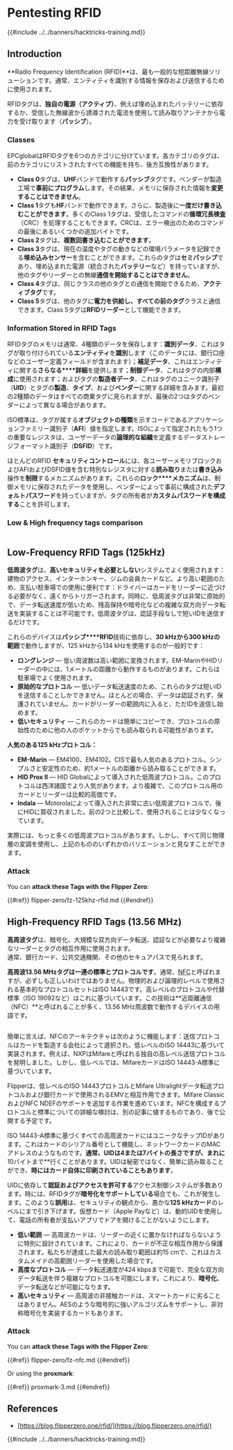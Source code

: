 # Pentesting RFID

{{#include ../../banners/hacktricks-training.md}}

## Introduction

**Radio Frequency Identification (RFID)**は、最も一般的な短距離無線ソリューションです。通常、エンティティを識別する情報を保存および送信するために使用されます。

RFIDタグは、**独自の電源（アクティブ）**、例えば埋め込まれたバッテリーに依存するか、受信した無線波から誘導された電流を使用して読み取りアンテナから電力を受け取ります（**パッシブ**）。

### Classes

EPCglobalはRFIDタグを6つのカテゴリに分けています。各カテゴリのタグは、前のカテゴリにリストされたすべての機能を持ち、後方互換性があります。

- **Class 0**タグは、**UHF**バンドで動作する**パッシブ**タグです。ベンダーが製造工場で**事前にプログラム**します。その結果、メモリに保存された情報を**変更することはできません**。
- **Class 1**タグも**HF**バンドで動作できます。さらに、製造後に**一度だけ書き込むことができます**。多くのClass 1タグは、受信したコマンドの**循環冗長検査**（CRC）を処理することもできます。CRCは、エラー検出のためのコマンドの最後にあるいくつかの追加バイトです。
- **Class 2**タグは、**複数回書き込むことができます**。
- **Class 3**タグは、現在の温度やタグの動きなどの環境パラメータを記録できる**埋め込みセンサー**を含むことができます。これらのタグは**セミパッシブ**であり、埋め込まれた電源（統合された**バッテリー**など）を持っていますが、他のタグやリーダーとの無線**通信を開始することはできません**。
- **Class 4**タグは、同じクラスの他のタグとの通信を開始できるため、**アクティブタグ**です。
- **Class 5**タグは、他のタグに**電力を供給し、すべての前のタグ**クラスと通信できます。Class 5タグは**RFIDリーダー**として機能できます。

### Information Stored in RFID Tags

RFIDタグのメモリは通常、4種類のデータを保存します：**識別データ**、これはタグが取り付けられている**エンティティ**を**識別**します（このデータには、銀行口座などのユーザー定義フィールドが含まれます）；**補足データ**、これはエンティティに関する**さらなる****詳細**を提供します；**制御データ**、これはタグの内部**構成**に使用されます；およびタグの**製造者データ**、これはタグのユニーク識別子（**UID**）とタグの**製造**、**タイプ**、および**ベンダー**に関する詳細を含みます。最初の2種類のデータはすべての商業タグに見られますが、最後の2つはタグのベンダーによって異なる場合があります。

ISO標準は、タグが属する**オブジェクトの種類**を示すコードであるアプリケーションファミリー識別子（**AFI**）値を指定します。ISOによって指定されたもう1つの重要なレジスタは、ユーザーデータの**論理的な組織**を定義するデータストレージフォーマット識別子（**DSFID**）です。

ほとんどのRFID **セキュリティコントロール**には、各ユーザーメモリブロックおよびAFIおよびDSFID値を含む特別なレジスタに対する**読み取り**または**書き込み**操作を**制限**するメカニズムがあります。これらの**ロック****メカニズム**は、制御メモリに保存されたデータを使用し、ベンダーによって事前に構成された**デフォルトパスワード**を持っていますが、タグの所有者が**カスタムパスワードを構成する**ことを許可します。

### Low & High frequency tags comparison

<figure><img src="../../images/image (983).png" alt=""><figcaption></figcaption></figure>

## Low-Frequency RFID Tags (125kHz)

**低周波タグ**は、**高いセキュリティを必要としない**システムでよく使用されます：建物のアクセス、インターホンキー、ジムの会員カードなど。より高い範囲のため、支払い駐車場での使用に便利です：ドライバーはカードをリーダーに近づける必要がなく、遠くからトリガーされます。同時に、低周波タグは非常に原始的で、データ転送速度が低いため、残高保持や暗号化などの複雑な双方向データ転送を実装することは不可能です。低周波タグは、認証手段なしで短いIDを送信するだけです。

これらのデバイスは**パッシブ****RFID**技術に依存し、**30 kHzから300 kHzの範囲**で動作しますが、125 kHzから134 kHzを使用するのが一般的です：

- **ロングレンジ** — 低い周波数は高い範囲に変換されます。EM-MarinやHIDリーダーの中には、1メートルの距離から動作するものがあります。これらは駐車場でよく使用されます。
- **原始的なプロトコル** — 低いデータ転送速度のため、これらのタグは短いIDを送信することしかできません。ほとんどの場合、データは認証されず、保護されていません。カードがリーダーの範囲内に入ると、ただIDを送信し始めます。
- **低いセキュリティ** — これらのカードは簡単にコピーでき、プロトコルの原始性のために他の人のポケットからでも読み取られる可能性があります。

**人気のある125 kHzプロトコル：**

- **EM-Marin** — EM4100、EM4102。CISで最も人気のあるプロトコル。シンプルさと安定性のため、約1メートルの距離から読み取ることができます。
- **HID Prox II** — HID Globalによって導入された低周波プロトコル。このプロトコルは西洋諸国でより人気があります。より複雑で、このプロトコル用のカードとリーダーは比較的高価です。
- **Indala** — Motorolaによって導入された非常に古い低周波プロトコルで、後にHIDに買収されました。前の2つと比較して、使用されることは少なくなっています。

実際には、もっと多くの低周波プロトコルがあります。しかし、すべて同じ物理層の変調を使用し、上記のもののいずれかのバリエーションと見なすことができます。

### Attack

You can **attack these Tags with the Flipper Zero**:

{{#ref}}
flipper-zero/fz-125khz-rfid.md
{{#endref}}

## High-Frequency RFID Tags (13.56 MHz)

**高周波タグ**は、暗号化、大規模な双方向データ転送、認証などが必要なより複雑なリーダーとタグの相互作用に使用されます。\
通常、銀行カード、公共交通機関、その他のセキュアパスで見られます。

**高周波13.56 MHzタグは一連の標準とプロトコルです**。通常、[NFC](https://nfc-forum.org/what-is-nfc/about-the-technology/)と呼ばれますが、必ずしも正しいわけではありません。物理的および論理的レベルで使用される基本的なプロトコルセットはISO 14443です。高レベルのプロトコルや代替標準（ISO 19092など）はこれに基づいています。この技術は**近距離通信（NFC）**と呼ばれることが多く、13.56 MHz周波数で動作するデバイスの用語です。

<figure><img src="../../images/image (930).png" alt=""><figcaption></figcaption></figure>

簡単に言えば、NFCのアーキテクチャは次のように機能します：送信プロトコルはカードを製造する会社によって選択され、低レベルのISO 14443に基づいて実装されます。例えば、NXPはMifareと呼ばれる独自の高レベル送信プロトコルを発明しました。しかし、低レベルでは、MifareカードはISO 14443-A標準に基づいています。

Flipperは、低レベルのISO 14443プロトコルとMifare Ultralightデータ転送プロトコルおよび銀行カードで使用されるEMVと相互作用できます。Mifare ClassicおよびNFC NDEFのサポートを追加する作業を進めています。NFCを構成するプロトコルと標準についての詳細な検討は、別の記事に値するものであり、後で公開する予定です。

ISO 14443-A標準に基づくすべての高周波カードにはユニークなチップIDがあります。これはカードのシリアル番号として機能し、ネットワークカードのMACアドレスのようなものです。**通常、UIDは4または7バイトの長さですが、まれに**10バイトまで**行くことがあります。UIDは秘密ではなく、簡単に読み取ることができ、**時にはカード自体に印刷されていることもあります**。

UIDに依存して**認証およびアクセスを許可する**アクセス制御システムが多数あります。時には、RFIDタグが**暗号化をサポートしている**場合でも、これが発生します。このような**誤用**は、セキュリティの観点から、愚かな**125 kHzカード**のレベルにまで引き下げます。仮想カード（Apple Payなど）は、動的UIDを使用して、電話の所有者が支払いアプリでドアを開けることがないようにします。

- **低い範囲** — 高周波カードは、リーダーの近くに置かなければならないように特別に設計されています。これにより、カードが不正な相互作用から保護されます。私たちが達成した最大の読み取り範囲は約15 cmで、これはカスタムメイドの高範囲リーダーを使用した場合です。
- **高度なプロトコル** — データ転送速度が424 kbpsまで可能で、完全な双方向データ転送を伴う複雑なプロトコルを可能にします。これにより、**暗号化**、データ転送などが可能になります。
- **高いセキュリティ** — 高周波の非接触カードは、スマートカードに劣ることはありません。AESのような暗号的に強いアルゴリズムをサポートし、非対称暗号化を実装するカードもあります。

### Attack

You can **attack these Tags with the Flipper Zero**:

{{#ref}}
flipper-zero/fz-nfc.md
{{#endref}}

Or using the **proxmark**:

{{#ref}}
proxmark-3.md
{{#endref}}

## References

- [https://blog.flipperzero.one/rfid/](https://blog.flipperzero.one/rfid/)

{{#include ../../banners/hacktricks-training.md}}
